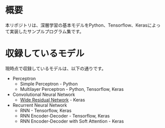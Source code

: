 # 概要
本リポジトリは、深層学習の基本モデルをPython、Tensorflow、Kerasによって実装したサンプルプログラム集です。

# 収録しているモデル
現時点で収録しているモデルは、以下の通りです。

  - Perceptron
    - Simple Perceptron - Python
    - Multilayer Perceptron - Python, Tensorflow, Keras
  - Convolutional Neural Network
    - [Wide Residual Network](https://arxiv.org/pdf/1605.07146.pdf) - Keras
  - Recurrent Neural Network
    - RNN - Tensorflow, Keras
    - RNN Encoder-Decoder - Tensorflow, Keras
    - RNN Encoder-Decoder with Soft Attention - Keras
